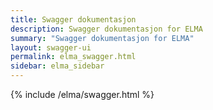 ```yaml
---
title: Swagger dokumentasjon
description: Swagger dokumentasjon for ELMA
summary: "Swagger dokumentasjon for ELMA"
layout: swagger-ui
permalink: elma_swagger.html
sidebar: elma_sidebar
---
```


{% include /elma/swagger.html %}


